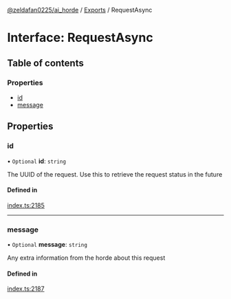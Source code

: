 [@zeldafan0225/ai_horde](../README.md) / [Exports](../modules.md) / RequestAsync

# Interface: RequestAsync

## Table of contents

### Properties

- [id](RequestAsync.md#id)
- [message](RequestAsync.md#message)

## Properties

### id

• `Optional` **id**: `string`

The UUID of the request. Use this to retrieve the request status in the future

#### Defined in

[index.ts:2185](https://github.com/ZeldaFan0225/ai_horde/blob/2b1ed8a/index.ts#L2185)

___

### message

• `Optional` **message**: `string`

Any extra information from the horde about this request

#### Defined in

[index.ts:2187](https://github.com/ZeldaFan0225/ai_horde/blob/2b1ed8a/index.ts#L2187)
